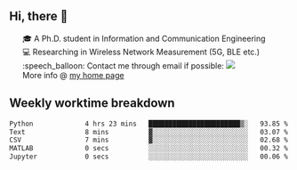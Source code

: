 <h2 > Hi, there 👋 </h3>

<div >
 <ul>
 🎓 A Ph.D. student in Information and Communication Engineering <br>
 💻 Researching in Wireless Network Measurement (5G, BLE etc.)<br>
 :speech_balloon: Contact me through email if possible: <a href="mailto:ethanjia@sjtu.edu.cn"><img src="https://img.shields.io/badge/-ethanjia@sjtu.edu.cn-c14438?style=plastic&logo=Gmail&logoColor=white&link=mailto:mailto:ethanjia@sjtu.edu.cn"></a> <br>
  More info @ <a href="https://haifengjia.github.io">my home page</a>
 </ul>
</div>

<h2 >
Weekly worktime breakdown
</h1>


<!--START_SECTION:waka-->

```txt
Python             4 hrs 23 mins   ███████████████████████▒░   93.85 %
Text               8 mins          ▓░░░░░░░░░░░░░░░░░░░░░░░░   03.07 %
CSV                7 mins          ▓░░░░░░░░░░░░░░░░░░░░░░░░   02.68 %
MATLAB             0 secs          ░░░░░░░░░░░░░░░░░░░░░░░░░   00.32 %
Jupyter            0 secs          ░░░░░░░░░░░░░░░░░░░░░░░░░   00.06 %
```

<!--END_SECTION:waka-->


